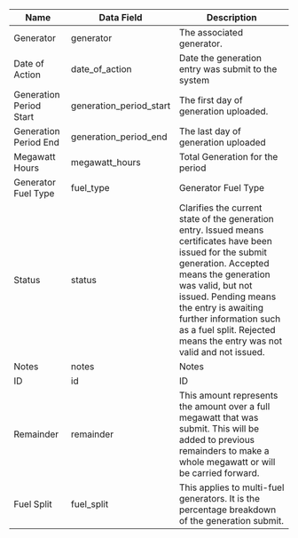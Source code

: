 | Name                    | Data Field              | Description                                                                                                                                                                                                                                                                                                              |
|-------------------------|-------------------------|--------------------------------------------------------------------------------------------------------------------------------------------------------------------------------------------------------------------------------------------------------------------------------------------------------------------------|
| Generator               | generator               | The associated generator.                                                                                                                                                                                                                                                                                                |
| Date of Action          | date_of_action          | Date the generation entry was submit to the system                                                                                                                                                                                                                                                                       |
| Generation Period Start | generation_period_start | The first day of generation uploaded.                                                                                                                                                                                                                                                                                    |
| Generation Period End   | generation_period_end   | The last day of generation uploaded                                                                                                                                                                                                                                                                                      |
| Megawatt Hours          | megawatt_hours          | Total Generation for the period                                                                                                                                                                                                                                                                                          |
| Generator Fuel Type     | fuel_type               | Generator Fuel Type                                                                                                                                                                                                                                                                                                      |
| Status                  | status                  | Clarifies the current state of the generation entry. Issued means certificates have been issued for the submit generation. Accepted means the generation was valid, but not issued. Pending means the entry is awaiting further information such as a fuel split. Rejected means the entry was not valid and not issued. |
| Notes                   | notes                   | Notes                                                                                                                                                                                                                                                                                                                    |
| ID                      | id                      | ID                                                                                                                                                                                                                                                                                                                       |
| Remainder               | remainder               | This amount represents the amount over a full megawatt that was submit. This will be added to previous remainders to make a whole megawatt or will be carried forward.                                                                                                                                                   |
| Fuel Split              | fuel_split              | This applies to multi-fuel generators. It is the percentage breakdown of the generation submit.                                                                                                                                                                                                                          |

